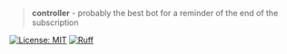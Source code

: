 > **controller** - probably the best bot for a reminder of the end of the subscription

[![License: MIT](https://img.shields.io/badge/License-MIT-yellow.svg?style=flat-square&logo=appveyor)](https://opensource.org/licenses/MIT)
[![Ruff](https://img.shields.io/endpoint?url=https://raw.githubusercontent.com/charliermarsh/ruff/main/assets/badge/v2.json)](https://github.com/astral-sh/ruff)